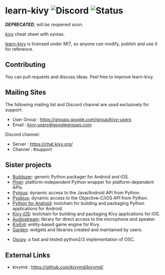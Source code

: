 # learn-kivy ![Discord](https://img.shields.io/discord/423249981340778496) ![Status](https://img.shields.io/badge/status-deprecated-red)
***DEPRECATED***, will be reopened soon.

[kivy](https://kivy.org/) cheat sheet with syntax.

[learn-kivy](https://github.com/moazzam125/learn-kivy) is licensed under MIT, so anyone can modify, publish and use it for reference.

Contributing
------------

You can pull requests and discuss ideas.
Feel free to improve learn-kivy.

Mailing Sites
-------------

The following mailing list and Discord channel are used exclusively for support:

* User Group : https://groups.google.com/group/kivy-users
* Email     : kivy-users@googlegroups.com

Discord channel:

* Server     : https://chat.kivy.org/
* Channel    : #support

Sister projects
---------------

- [Buildozer](https://github.com/kivy/buildozer): generic Python packager
  for Android and iOS.
- [Plyer](https://github.com/kivy/plyer): platform-independent Python wrapper
  for platform-dependent APIs.
- [Pyjnius](https://github.com/kivy/pyjnius): dynamic access to the Java/Android
  API from Python.
- [Pyobjus](https://github.com/kivy/pyobjus): dynamic access to the
  Objective-C/iOS API from Python.
- [Python for Android](https://github.com/kivy/python-for-android): toolchain
  for building and packaging Python applications for Android.
- [Kivy iOS](https://github.com/kivy/kivy-ios): toolchain for building and
  packaging Kivy applications for iOS.
- [Audiostream](https://github.com/kivy/audiostream): library for direct access
  to the microphone and speaker.
- [KivEnt](https://github.com/kivy/kivent): entity-based game engine for Kivy.
- [Garden](https://github.com/kivy-garden): widgets and libraries created and
  maintained by users.
* [Oscpy](https://github.com/kivy/oscpy/): a fast and tested python2/3
  implementation of OSC.

External Links
--------------

* kivymd : https://github.com/kivymd/kivymd/